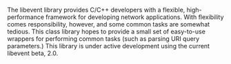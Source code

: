 The libevent library provides C/C++ developers with a flexible, high-performance framework for developing network applications.  With flexibility comes responsibility, however, and some common tasks are somewhat tedious.  This class library hopes to provide a small set of easy-to-use wrappers for performing common tasks (such as parsing URI query parameters.)  This library is under active development using the current libevent beta, 2.0.